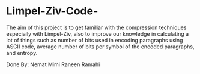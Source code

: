 # Limpel-Ziv-Code-

The aim of this project is to get familiar with the compression techniques especially with Limpel-Ziv, also to improve our knowledge in calculating a lot of things such as number 
of bits used in encoding paragraphs using ASCII code, average number of bits per symbol of the encoded paragraphs, and entropy.

Done By: 
Nemat Mimi 
Raneen Ramahi